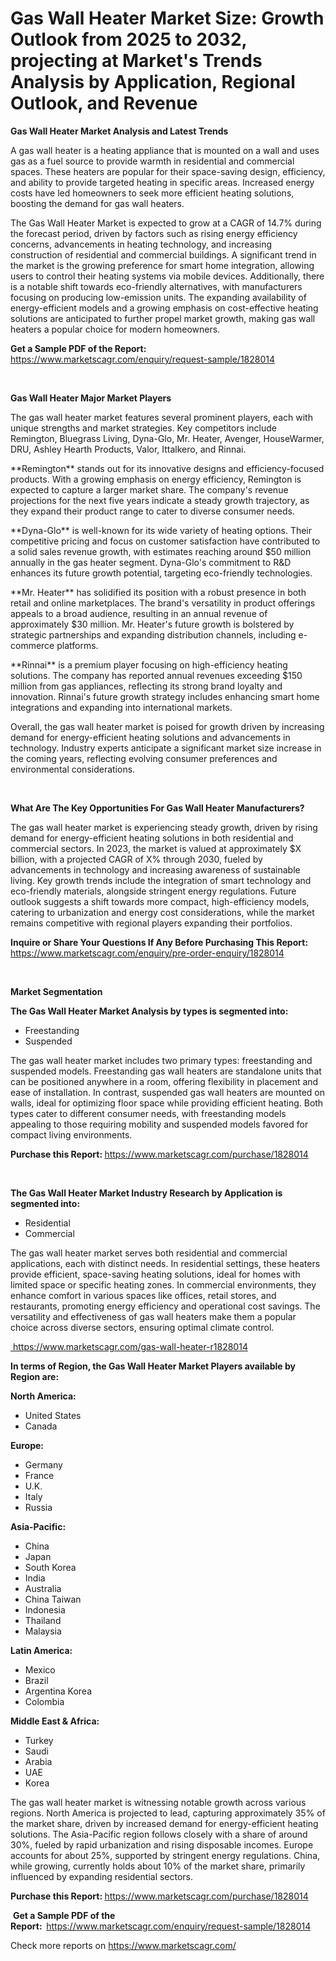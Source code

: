<p><h1>Gas Wall Heater Market Size: Growth Outlook from 2025 to 2032, projecting at Market's Trends Analysis by Application, Regional Outlook, and Revenue</h1></p><p><strong>Gas Wall Heater Market Analysis and Latest Trends</strong></p>
<p><p>A gas wall heater is a heating appliance that is mounted on a wall and uses gas as a fuel source to provide warmth in residential and commercial spaces. These heaters are popular for their space-saving design, efficiency, and ability to provide targeted heating in specific areas. Increased energy costs have led homeowners to seek more efficient heating solutions, boosting the demand for gas wall heaters.</p><p>The Gas Wall Heater Market is expected to grow at a CAGR of 14.7% during the forecast period, driven by factors such as rising energy efficiency concerns, advancements in heating technology, and increasing construction of residential and commercial buildings. A significant trend in the market is the growing preference for smart home integration, allowing users to control their heating systems via mobile devices. Additionally, there is a notable shift towards eco-friendly alternatives, with manufacturers focusing on producing low-emission units. The expanding availability of energy-efficient models and a growing emphasis on cost-effective heating solutions are anticipated to further propel market growth, making gas wall heaters a popular choice for modern homeowners.</p></p>
<p><strong>Get a Sample PDF of the Report:&nbsp;</strong> <a href="https://www.marketscagr.com/enquiry/request-sample/1828014?utm_campaign=2471&utm_medium=2&utm_source=Github&utm_content=ia&utm_term=09042025&utm_id=gas-wall-heater">https://www.marketscagr.com/enquiry/request-sample/1828014</a></p>
<p>&nbsp;</p>
<p><strong>Gas Wall Heater Major Market Players</strong></p>
<p><p>The gas wall heater market features several prominent players, each with unique strengths and market strategies. Key competitors include Remington, Bluegrass Living, Dyna-Glo, Mr. Heater, Avenger, HouseWarmer, DRU, Ashley Hearth Products, Valor, Ittalkero, and Rinnai.</p><p>**Remington** stands out for its innovative designs and efficiency-focused products. With a growing emphasis on energy efficiency, Remington is expected to capture a larger market share. The company's revenue projections for the next five years indicate a steady growth trajectory, as they expand their product range to cater to diverse consumer needs.</p><p>**Dyna-Glo** is well-known for its wide variety of heating options. Their competitive pricing and focus on customer satisfaction have contributed to a solid sales revenue growth, with estimates reaching around $50 million annually in the gas heater segment. Dyna-Glo's commitment to R&D enhances its future growth potential, targeting eco-friendly technologies.</p><p>**Mr. Heater** has solidified its position with a robust presence in both retail and online marketplaces. The brand's versatility in product offerings appeals to a broad audience, resulting in an annual revenue of approximately $30 million. Mr. Heater's future growth is bolstered by strategic partnerships and expanding distribution channels, including e-commerce platforms.</p><p>**Rinnai** is a premium player focusing on high-efficiency heating solutions. The company has reported annual revenues exceeding $150 million from gas appliances, reflecting its strong brand loyalty and innovation. Rinnai's future growth strategy includes enhancing smart home integrations and expanding into international markets.</p><p>Overall, the gas wall heater market is poised for growth driven by increasing demand for energy-efficient heating solutions and advancements in technology. Industry experts anticipate a significant market size increase in the coming years, reflecting evolving consumer preferences and environmental considerations.</p></p>
<p>&nbsp;</p>
<p><strong>What Are The Key Opportunities For Gas Wall Heater Manufacturers?</strong></p>
<p><p>The gas wall heater market is experiencing steady growth, driven by rising demand for energy-efficient heating solutions in both residential and commercial sectors. In 2023, the market is valued at approximately $X billion, with a projected CAGR of X% through 2030, fueled by advancements in technology and increasing awareness of sustainable living. Key growth trends include the integration of smart technology and eco-friendly materials, alongside stringent energy regulations. Future outlook suggests a shift towards more compact, high-efficiency models, catering to urbanization and energy cost considerations, while the market remains competitive with regional players expanding their portfolios.</p></p>
<p><strong>Inquire or Share Your Questions If Any Before Purchasing This Report:</strong> <a href="https://www.marketscagr.com/enquiry/pre-order-enquiry/1828014?utm_campaign=2471&utm_medium=2&utm_source=Github&utm_content=ia&utm_term=09042025&utm_id=gas-wall-heater">https://www.marketscagr.com/enquiry/pre-order-enquiry/1828014</a></p>
<p>&nbsp;</p>
<p><strong>Market Segmentation</strong></p>
<p><strong>The Gas Wall Heater Market Analysis by types is segmented into:</strong></p>
<p><ul><li>Freestanding</li><li>Suspended</li></ul></p>
<p><p>The gas wall heater market includes two primary types: freestanding and suspended models. Freestanding gas wall heaters are standalone units that can be positioned anywhere in a room, offering flexibility in placement and ease of installation. In contrast, suspended gas wall heaters are mounted on walls, ideal for optimizing floor space while providing efficient heating. Both types cater to different consumer needs, with freestanding models appealing to those requiring mobility and suspended models favored for compact living environments.</p></p>
<p><strong>Purchase this Report:&nbsp;</strong><a href="https://www.marketscagr.com/purchase/1828014?utm_campaign=2471&utm_medium=2&utm_source=Github&utm_content=ia&utm_term=09042025&utm_id=gas-wall-heater">https://www.marketscagr.com/purchase/1828014</a></p>
<p>&nbsp;</p>
<p><strong>The Gas Wall Heater Market Industry Research by Application is segmented into:</strong></p>
<p><ul><li>Residential</li><li>Commercial</li></ul></p>
<p><p>The gas wall heater market serves both residential and commercial applications, each with distinct needs. In residential settings, these heaters provide efficient, space-saving heating solutions, ideal for homes with limited space or specific heating zones. In commercial environments, they enhance comfort in various spaces like offices, retail stores, and restaurants, promoting energy efficiency and operational cost savings. The versatility and effectiveness of gas wall heaters make them a popular choice across diverse sectors, ensuring optimal climate control.</p></p>
<p><a href="https://www.marketscagr.com/gas-wall-heater-r1828014?utm_campaign=2471&utm_medium=2&utm_source=Github&utm_content=ia&utm_term=09042025&utm_id=gas-wall-heater">&nbsp;https://www.marketscagr.com/gas-wall-heater-r1828014</a></p>
<p><strong>In terms of Region, the Gas Wall Heater Market Players available by Region are:</strong></p>
<p>
    <p> <strong> North America: </strong>
        <ul>
            <li>United States</li>
            <li>Canada</li>
        </ul>
        </p> 
    <p> <strong> Europe: </strong>
        <ul>
            <li>Germany</li>
            <li>France</li>
            <li>U.K.</li>
            <li>Italy</li>
            <li>Russia</li>
        </ul>
        </p> 
    <p> <strong> Asia-Pacific: </strong>
        <ul>
            <li>China</li>
            <li>Japan</li>
            <li>South Korea</li>
            <li>India</li>
            <li>Australia</li>
            <li>China Taiwan</li>
            <li>Indonesia</li>
            <li>Thailand</li>
            <li>Malaysia</li>
        </ul>
        </p> 
    <p> <strong> Latin America: </strong>
        <ul>
            <li>Mexico</li>
            <li>Brazil</li>
            <li>Argentina Korea</li>
            <li>Colombia</li>
        </ul>
        </p> 
    <p> <strong> Middle East & Africa: </strong>
        <ul>
            <li>Turkey</li>
            <li>Saudi</li>
            <li>Arabia</li>
            <li>UAE</li>
            <li>Korea</li>
        </ul>
    </p>
    </p>
<p><p>The gas wall heater market is witnessing notable growth across various regions. North America is projected to lead, capturing approximately 35% of the market share, driven by increased demand for energy-efficient heating solutions. The Asia-Pacific region follows closely with a share of around 30%, fueled by rapid urbanization and rising disposable incomes. Europe accounts for about 25%, supported by stringent energy regulations. China, while growing, currently holds about 10% of the market share, primarily influenced by expanding residential sectors.</p></p>
<p><strong>Purchase this Report: </strong><a href="https://www.marketscagr.com/purchase/1828014?utm_campaign=2471&utm_medium=2&utm_source=Github&utm_content=ia&utm_term=09042025&utm_id=gas-wall-heater">https://www.marketscagr.com/purchase/1828014</a></p>
<p>&nbsp;<strong>Get a Sample PDF of the Report:&nbsp;&nbsp;</strong><a href="https://www.marketscagr.com/enquiry/request-sample/1828014?utm_campaign=2471&utm_medium=2&utm_source=Github&utm_content=ia&utm_term=09042025&utm_id=gas-wall-heater">https://www.marketscagr.com/enquiry/request-sample/1828014</a></p>
<p><strong></strong></p>
<p>Check more reports on <a href="https://www.marketscagr.com/?utm_campaign=2471&utm_medium=2&utm_source=Github&utm_content=ia&utm_term=09042025&utm_id=gas-wall-heater">https://www.marketscagr.com/</a></p>